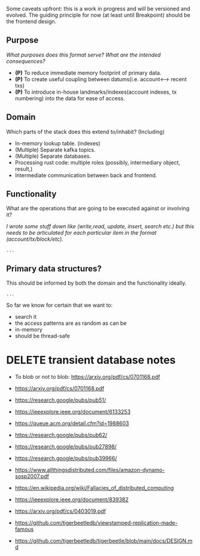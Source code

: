 
Some caveats upfront: this is a work in progress and will be versioned and evolved. The guiding principle for now (at least until Breakpoint) should be the frontend design.


## Purpose

*What purposes does this format serve? What are the intended consequences?*

- **(P)** To reduce immediate memory footprint of primary data.
- **(P)** To create useful coupling between datums(i.e. account<--> recent txs)
- **(P)** To introduce in-house landmarks/indexes(account indexes, tx numbering) into the data for ease of access. 


## Domain

Which parts of the stack does this extend to/inhabit? (Including)

- In-memory lookup table. (indexes)
- (Multiple) Separate kafka topics.
- (Multiple) Separate databases.
- Processing rust code: multiple roles (possibly, intermediary object, result,)
- Intermediate communication between back and frontend.

## Functionality

What are the operations that are going to be executed against or involving it?

*I wrote some stuff down like (write,read, update, insert, search etc.) but this needs to be articulated for each particular item in the format (account/tx/block/etc).*

```
...
```

##  Primary data structures?

This should be informed by both the domain and the functionality ideally.

```
...
```

So far we know for certain that we want to:

- search it 
- the access patterns are as random as can be
- in-memory
- should be thread-safe


# DELETE transient database notes
- To blob or not to blob: https://arxiv.org/pdf/cs/0701168.pdf
- https://arxiv.org/pdf/cs/0701168.pdf
- https://research.google/pubs/pub51/
- https://ieeexplore.ieee.org/document/6133253
- https://queue.acm.org/detail.cfm?id=1988603
- https://research.google/pubs/pub62/
- https://research.google/pubs/pub27898/
- https://research.google/pubs/pub39966/
- https://www.allthingsdistributed.com/files/amazon-dynamo-sosp2007.pdf
- https://en.wikipedia.org/wiki/Fallacies_of_distributed_computing
- https://ieeexplore.ieee.org/document/839382
- https://arxiv.org/pdf/cs/0403019.pdf

- https://github.com/tigerbeetledb/viewstamped-replication-made-famous
- https://github.com/tigerbeetledb/tigerbeetle/blob/main/docs/DESIGN.md
